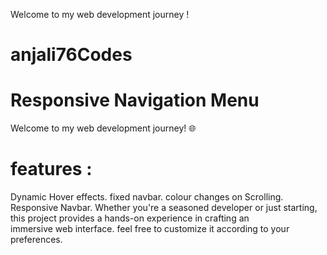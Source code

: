 Welcome to my web development journey !
# anjali76Codes 
# Responsive Navigation Menu 
Welcome to my web development journey! 🌐 
# features :
  Dynamic Hover effects.
  fixed navbar.
  colour changes on Scrolling.
  Responsive Navbar.
  Whether you're a seasoned developer or just starting, this project provides a
  hands-on experience in crafting an immersive web interface.
 feel free to customize it according to your preferences.


